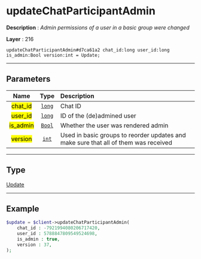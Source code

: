 # updateChatParticipantAdmin

**Description** : *Admin permissions of a user in a basic group were changed*

**Layer** : 216

```tl
updateChatParticipantAdmin#d7ca61a2 chat_id:long user_id:long is_admin:Bool version:int = Update;
```

---

## Parameters

| Name | Type | Description |
| :---: | :---: | :--- |
| <mark>chat_id</mark> | [`long`](type/long) | Chat ID |
| <mark>user_id</mark> | [`long`](type/long) | ID of the (de)admined user |
| <mark>is_admin</mark> | [`Bool`](type/Bool) | Whether the user was rendered admin |
| <mark>version</mark> | [`int`](type/int) | Used in basic groups to reorder updates and make sure that all of them was received |

---

## Type

[Update](type/Update)

---

## Example

```php
$update = $client->updateChatParticipantAdmin(
	chat_id : -7921994080206717420,
	user_id : 5788847809549524698,
	is_admin : true,
	version : 37,
);
```